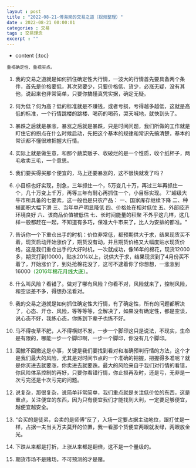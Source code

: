 ```yaml
---
layout : post
title : "2022-08-21-傅海棠的交易之道（视频整理）"
date : 2022-08-21 00:00:01
categories : 交易
tags : 交易理念
excerpt : ""
---
```


* content
{:toc}


```
重视确定性、重视买点。
```


1. 我的交易之道就是如何抓住确定性大行情，一波大的行情首先要具备两个条件，首先是价格要低，其次货要少，只要价格低、货少，必涨无疑，没有其他，说起来也非常简单，只要你搞懂真凭实据，确定无疑。

2. 何为低？何为高？低的标准就是不赚钱，或者亏损，亏得越多越低，这就是高低的标准，一个行情跳楼的跳楼、喝药的喝药，哭天喊地，就快到头了。

3. 暴跌之后就是暴涨，暴涨之后就是暴跌，只是时间问题，我们所做的工作就是盯住它的拐点在什么时候启动，先把这个基本的规律和常识先搞清楚，基本的常识都不懂很难把握大行情。

4. 实际上就是做生意，和那个蔬菜贩子、收破烂的是一个性质，收个纸杯子，两毛收卖三毛，一个意思。

5. 我们要买得买那个便宜的，马上还要暴涨的，这不很快就发了吗？

6. 小目标也好实现，别急，三年抓住一个，5万变几十万，再过三年再抓住一个，几十万变上千万，再等三年有耐心再抓住一个，小目标实现。
7."超级大牛市所具备的七要素，这一般也是只农产品：
一、国家库存继续下降
二、种植面积大幅下滑
三、当年单产明显降低
四、价格处在相对低位
五、外部经济环境良好
六、该商品价值被低估
七、长时间能量的积聚
不外乎这几样，这几样一般都赶在一起，不知道有多巧，保准大牛市来了，比人为安排的都准。"

8. 告诉你一个下重仓出手的时机：价位非常低，都预期供大于求，结果现货买不着，现货启动开始涨价了，期货没有动，并且期货价格又大幅度贴水现货价格，这是我们重仓出手的大好时机，一次就成功，像16年的棉花，现货12000多，期货打到10000，贴水20%以上，说供大于求，结果现货到了4月份买不着了，开始涨价了，到处抢棉花没了，这可不逮着你了你想想，一涨涨到16000<font color="green">（2016年棉花月线大底）</font>。

9. 什么叫风险？看错了。做对了哪有风险？你看不对，风险就来了，控制风险，和空谈差不多，得想办法看对。

10. 我的交易之道就是如何抓住确定性大行情，有了确定性，所有的问题都解决了，心态、开仓、风险，等等等等，全解决了，如果没有确定性，都是空谈，说心态不好，我练心态，你练到下辈子也练不好。

11. 马不得夜草不肥，人不得横财不发，一步一个脚印这只是说法，不现实，生命是有限的，哪能一步一个脚印啊，一步一个脚印，你没有几个脚印。

12. 回撤不回撤这是小事，关键是我们要找到看对和准确预判行情的方法，这个才是我们最大的风险，尤其是对时间节点的一个准确的把握，把握得多准呢？就是你买进去就要涨，你卖进去就要跌。最大的风险来自于我们对行情的看错，你风险体系控制的再好，只要你看错行情，你止损再及时，还是亏，无非是一次亏完还是十次亏完的问题。

13. 说复杂，那很复杂，说简单非常简单，我们重点就是关注低价位的东西，这是重点，关注便宜的东西，因为只有便宜我们才能找到大利，一定要足够便宜，越便宜越安全。

14. “会买的是徒弟，会卖的是师傅”反了，入场一定要占据主动地位，跟打仗是一样，占据一夫当关万夫莫开的位置，我一看那个货便宜两眼就发绿，两眼放金光。

15. 下跌从来都是打折，上涨从来都是翻倍，这不是一个量级的。

16. 期货市场不是赌场，不可预测的才是赌。










